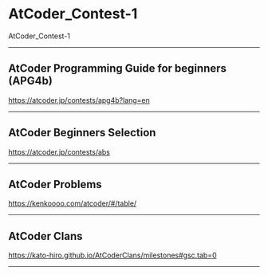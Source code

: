 # AtCoder_Contest-1
AtCoder_Contest-1


-------

## AtCoder Programming Guide for beginners (APG4b)
https://atcoder.jp/contests/apg4b?lang=en

-------


## AtCoder Beginners Selection
https://atcoder.jp/contests/abs


-------




## AtCoder Problems
https://kenkoooo.com/atcoder/#/table/

-------

## AtCoder Clans
https://kato-hiro.github.io/AtCoderClans/milestones#gsc.tab=0

-------
